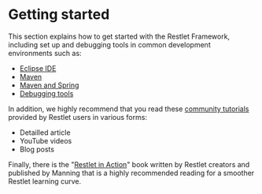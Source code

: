 Getting started
===============

This section explains how to get started with the Restlet Framework,
including set up and debugging tools in common development environments
such as:

-   [Eclipse
    IDE](http://web.archive.org/web/20111228140850/http://wiki.restlet.org/docs_2.0/13-restlet/21-restlet/192-restlet/93-restlet.html "Getting started with Eclipse IDE")
-   [Maven](http://web.archive.org/web/20111228140850/http://wiki.restlet.org/docs_2.0/13-restlet/21-restlet/192-restlet/92-restlet.html "Getting started with Maven")
-   [Maven and
    Spring](http://web.archive.org/web/20111228140850/http://wiki.restlet.org/docs_2.0/13-restlet/21-restlet/192-restlet/381-restlet.html "Getting Started with Maven and Spring")
-   [Debugging
    tools](http://web.archive.org/web/20111228140850/http://wiki.restlet.org/docs_2.0/13-restlet/21-restlet/192-restlet/102-restlet.html "Debugging tools")

In addition, we highly recommend that you read these [community
tutorials](http://web.archive.org/web/20111228140850/http://wiki.restlet.org/community/167-restlet.html)
provided by Restlet users in various forms:

-   Detailled article
-   YouTube videos
-   Blog posts

Finally, there is the "[Restlet in
Action](http://web.archive.org/web/20111228140850/http://www.manning.com/affiliate/idevaffiliate.php?id=1121_217)"
book written by Restlet creators and published by Manning that is a
highly recommended reading for a smoother Restlet learning curve.

